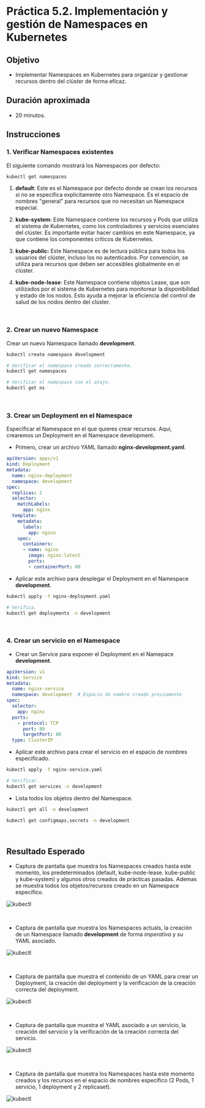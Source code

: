 # Práctica 5.2. Implementación y gestión de Namespaces en Kubernetes

## Objetivo
- Implementar Namespaces en Kubernetes para organizar y gestionar recursos dentro del clúster de forma eficaz.



## Duración aproximada
- 20 minutos.


## Instrucciones

### 1. Verificar Namespaces existentes

El siguiente comando mostrará los Namespaces por defecto:

```bash
kubectl get namespaces
```

1. **default**: Este es el Namespace por defecto donde se crean los recursos si no se especifica explícitamente otro Namespace. Es el espacio de nombres "general" para recursos que no necesitan un Namespace especial.


2. **kube-system**: Este Namespace contiene los recursos y Pods que utiliza el sistema de Kubernetes, como los controladores y servicios esenciales del clúster. Es importante evitar hacer cambios en este Namespace, ya que contiene los componentes críticos de Kubernetes.

3. **kube-public:** Este Namespace es de lectura pública para todos los usuarios del clúster, incluso los no autenticados. Por convención, se utiliza para recursos que deben ser accesibles globalmente en el clúster.

4. **kube-node-lease**: Este Namespace contiene objetos Lease, que son utilizados por el sistema de Kubernetes para monitorear la disponibilidad y estado de los nodos. Esto ayuda a mejorar la eficiencia del control de salud de los nodos dentro del clúster.

<br/>

### 2. Crear un nuevo Namespace

Crear un nuevo Namespace llamado **development**.

```bash
kubectl create namespace development

# Verificar el namespace creado correctamente.
kubectl get namespaces

# Verificar el namespace con el atajo.
kubectl get ns
```

<br/>

### 3. Crear un Deployment en el Namespace

Especificar el Namespace en el que quieres crear recursos. Aquí, crearemos un Deployment en el Namespace development.

- Primero, crear un archivo YAML llamado **nginx-development.yaml**.

```yaml
apiVersion: apps/v1
kind: Deployment
metadata:
  name: nginx-deployment
  namespace: development
spec:
  replicas: 2
  selector:
    matchLabels:
      app: nginx
  template:
    metadata:
      labels:
        app: nginx
    spec:
      containers:
      - name: nginx
        image: nginx:latest
        ports:
        - containerPort: 80

```

- Aplicar este archivo para desplegar el Deployment en el Namespace **development**.

```bash
kubectl apply -f nginx-deployment.yaml

# Verifica. 
kubectl get deployments -n development
```

<br/>

### 4. Crear un servicio en el Namespace

- Crear un Service para exponer el Deployment en el Namepace **development**.

```yaml
apiVersion: v1
kind: Service
metadata:
  name: nginx-service
  namespace: development  # Espacio de nombre creado previamente
spec:
  selector:
    app: nginx
  ports:
    - protocol: TCP
      port: 80
      targetPort: 80
  type: ClusterIP

```

- Aplicar este archivo para crear el servicio en el espacio de nombres especificado.

```bash
kubectl apply -f nginx-service.yaml

# Verificar.
kubectl get services -n development
```


- Lista todos los objetos dentro del Namespace.

```bash
kubectl get all -n development

kubectl get configmaps,secrets -n development

```

<br/>

## Resultado Esperado

- Captura de pantalla que muestra los Namespaces creados hasta este momento, los predeterminados (default, kube-node-lease. kube-public y kube-system) y algunos otros creados de prácticas pasadas. Ademas se muestra todos los objetos/recursos creado en un Namespace específico.

![kubectl](../images/u5_2_1.png)

<br/>

- Captura de pantalla que muestra los Namespaces actuals, la creación de un Namespace llamado **development** de forma _imperativa_ y su YAML asociado.

![kubectl](../images/u5_2_2.png)

<br/>

- Captura de pantalla que muestra el contenido de un YAML para crear un Deployment, la creación del deployment y la verificación de la creación correcta del deployment.

![kubectl](../images/u5_2_3.png)

<br/>

- Captura de pantalla que muestra el YAML asociado a un servicio, la creación del servicio y la verificación de la creación correcta del servicio.

![kubectl](../images/u5_2_4.png)

<br/>

- Captura de pantalla que muestra los Namespaces hasta este momento creados y los recursos en el espacio de nombres específico (2 Pods, 1 servicio, 1 deployment y 2 replicaset).

![kubectl](../images/u5_2_5.png)

<br/>
